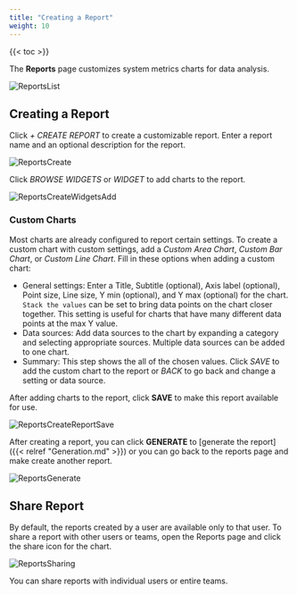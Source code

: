 ```yaml
---
title: "Creating a Report"
weight: 10
---
```


{{< toc >}}

The **Reports** page customizes system metrics charts for data analysis.

![ReportsList](/images/TrueCommand/2.0/ReportsList.png "Reports List")

## Creating a Report

Click *+ CREATE REPORT* to create a customizable report.
Enter a report name and an optional description for the report.

![ReportsCreate](/images/TrueCommand/2.0/ReportsCreateReportNameDescription.png "Create a new report")

Click *BROWSE WIDGETS* or *WIDGET* to add charts to the report.

![ReportsCreateWidgetsAdd](/images/TrueCommand/2.0/ReportsCreateReportWidgets.png "Adding widgets to a new report")

### Custom Charts

Most charts are already configured to report certain settings.
To create a custom chart with custom settings, add a *Custom Area Chart*, *Custom Bar Chart*, or *Custom Line Chart*.
Fill in these options when adding a custom chart:

* General settings: Enter a Title, Subtitle (optional), Axis label (optional), Point size, Line size, Y min (optional), and Y max (optional) for the chart.
  `Stack the values` can be set to bring data points on the chart closer together.
  This setting is useful for charts that have many different data points at the max Y value.
* Data sources: Add data sources to the chart by expanding a category and selecting appropriate sources.
  Multiple data sources can be added to one chart.
* Summary: This step shows the all of the chosen values.
  Click *SAVE* to add the custom chart to the report or *BACK* to go back and change a setting or data source.

After adding charts to the report, click **SAVE** to make this report available for use.


![ReportsCreateReportSave](/images/TrueCommand/2.0/ReportsCreateReportSave.png "Reports Create Report Save")

After creating a report, you can click **GENERATE** to [generate the report]({{< relref "Generation.md" >}}) or you can go back to the reports page and make create another report.

![ReportsGenerate](/images/TrueCommand/2.0/ReportsGenerate.png "Reports Generate")

## Share Report

By default, the reports created by a user are available only to that user.
To share a report with other users or teams, open the Reports page and click the <mat-icon _ngcontent-fxr-c199="" role="img" class="mat-icon notranslate material-icons mat-icon-no-color" aria-hidden="true">share</mat-icon> icon for the chart.

![ReportsSharing](/images/TrueCommand/2.0/ReportsShareReport.png "Reports Sharing")

You can share reports with individual users or entire teams.